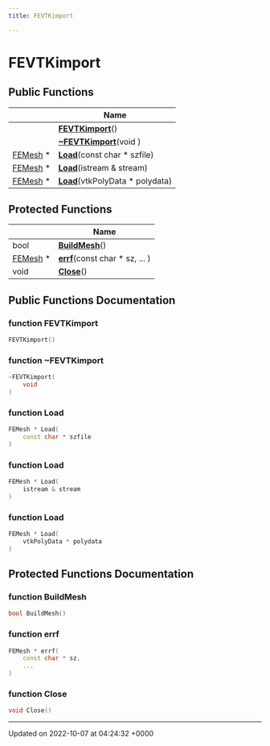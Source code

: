 ```yaml
---
title: FEVTKimport

---
```


# FEVTKimport





## Public Functions

|                | Name           |
| -------------- | -------------- |
| | **[FEVTKimport](../Classes/classFEVTKimport.md#function-fevtkimport)**() |
| | **[~FEVTKimport](../Classes/classFEVTKimport.md#function-~fevtkimport)**(void ) |
| [FEMesh](../Classes/classFEMesh.md) * | **[Load](../Classes/classFEVTKimport.md#function-load)**(const char * szfile) |
| [FEMesh](../Classes/classFEMesh.md) * | **[Load](../Classes/classFEVTKimport.md#function-load)**(istream & stream) |
| [FEMesh](../Classes/classFEMesh.md) * | **[Load](../Classes/classFEVTKimport.md#function-load)**(vtkPolyData * polydata) |

## Protected Functions

|                | Name           |
| -------------- | -------------- |
| bool | **[BuildMesh](../Classes/classFEVTKimport.md#function-buildmesh)**() |
| [FEMesh](../Classes/classFEMesh.md) * | **[errf](../Classes/classFEVTKimport.md#function-errf)**(const char * sz, ... ) |
| void | **[Close](../Classes/classFEVTKimport.md#function-close)**() |

## Public Functions Documentation

### function FEVTKimport

```cpp
FEVTKimport()
```


### function ~FEVTKimport

```cpp
~FEVTKimport(
    void 
)
```


### function Load

```cpp
FEMesh * Load(
    const char * szfile
)
```


### function Load

```cpp
FEMesh * Load(
    istream & stream
)
```


### function Load

```cpp
FEMesh * Load(
    vtkPolyData * polydata
)
```


## Protected Functions Documentation

### function BuildMesh

```cpp
bool BuildMesh()
```


### function errf

```cpp
FEMesh * errf(
    const char * sz,
    ... 
)
```


### function Close

```cpp
void Close()
```


-------------------------------

Updated on 2022-10-07 at 04:24:32 +0000